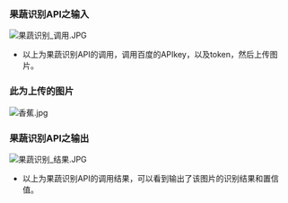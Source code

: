 ### 果蔬识别API之输入
![果蔬识别_调用.JPG](https://upload-images.jianshu.io/upload_images/9476218-b5f96db9d8f92ad2.JPG?imageMogr2/auto-orient/strip%7CimageView2/2/w/1240)
- 以上为果蔬识别API的调用，调用百度的APIkey，以及token，然后上传图片。

### 此为上传的图片
![香蕉.jpg](https://upload-images.jianshu.io/upload_images/9476218-10e83b5b2896f9d8.jpg?imageMogr2/auto-orient/strip%7CimageView2/2/w/1240)


### 果蔬识别API之输出
![果蔬识别_结果.JPG](https://upload-images.jianshu.io/upload_images/9476218-74749e7475016126.JPG?imageMogr2/auto-orient/strip%7CimageView2/2/w/1240)
- 以上为果蔬识别API的调用结果，可以看到输出了该图片的识别结果和置信值。
